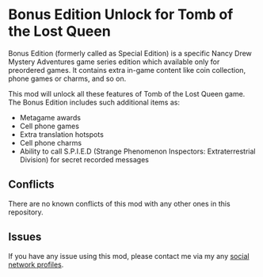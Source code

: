 # Bonus Edition Unlock for Tomb of the Lost Queen

Bonus Edition (formerly called as Special Edition) is a specific Nancy Drew Mystery Adventures game series edition which available only for preordered games. It contains extra in-game content like coin collection, phone games or charms, and so on.

This mod will unlock all these features of Tomb of the Lost Queen game. The Bonus Edition includes such additional items as:
- Metagame awards
- Cell phone games
- Extra translation hotspots
- Cell phone charms
- Ability to call S.P.I.E.D (Strange Phenomenon Inspectors: Extraterrestrial Division) for secret recorded messages

## Conflicts

There are no known conflicts of this mod with any other ones in this repository.

## Issues

If you have any issue using this mod, please contact me via my any [social network profiles](https://linktr.ee/loinik).